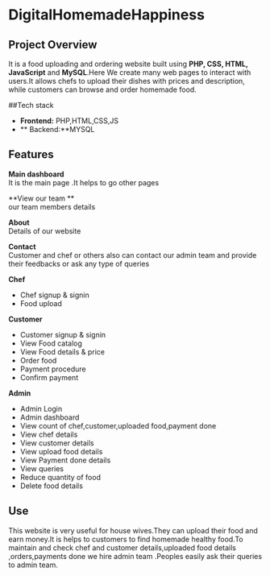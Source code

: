 # DigitalHomemadeHappiness

## Project Overview

It is a food uploading and ordering website built using **PHP, CSS, HTML, JavaScript** and **MySQL**.Here We create many web pages to interact with users.It allows chefs to upload their dishes with prices and description, while customers can browse and order homemade food.

##Tech stack
* **Frontend:** PHP,HTML,CSS,JS <br>
* ** Backend:**MYSQL <br>

## Features
**Main dashboard** <br>
It is the main page .It helps to go other pages <br>

**View our team ** <br>
our team members details <br>

**About** <br>
Details of our website <br>

**Contact** <br>
Customer and chef or others also can contact our admin team and provide their feedbacks or ask any type of queries <br>

**Chef** <br>
* Chef signup & signin <br>
* Food upload <br>

**Customer** <br>
* Customer signup & signin <br>
* View Food catalog <br>
* View Food details & price <br>
* Order food <br>
* Payment procedure <br>
* Confirm payment <br>

**Admin**
* Admin Login <br>
* Admin dashboard <br>
* View count of chef,customer,uploaded food,payment done <br>
* View chef details <br>
* View customer details <br>
* View upload food details <br>
* View Payment done details <br>
* View queries <br>
* Reduce quantity of food <br>
* Delete food details <br>

## Use
This website is very useful for house wives.They can upload their food and earn money.It is helps to customers to find homemade healthy food.To maintain and check chef and customer details,uploaded food details ,orders,payments done we hire admin team .Peoples easily ask their queries to admin team.
